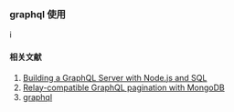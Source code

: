 ### graphql 使用


i
#### 相关文献

1. [Building a GraphQL Server with Node.js and SQL](https://www.reindex.io/blog/building-a-graphql-server-with-node-js-and-sql/)
2. [Relay-compatible GraphQL pagination with MongoDB](https://www.reindex.io/blog/relay-graphql-pagination-with-mongodb/)
3. [graphql](http://graphql.org/code/)
